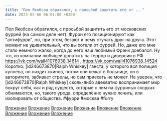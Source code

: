 ```yaml
---
title: "Пол Якобсон обратился, с просьбой защитить его от ..."
date: 2023-05-06 06:01:00 +0300
---
```


Пол Якобсон обратился, с просьбой защитить его от московских фуррей (на самом деле нет).
Фурри его позиционируют как "антифурри", но, при этом, бегают к нему стучать друг на друга. Этот момент не удивительный, что вы хотели от фуррей.
Но, даже его мне стало немного жалко, когда до него наш любимый Фрэнк доебался. Ну тот, из компании любящей донатить на террор и диверсии в РФ https://vk.com/wall41076938_14614 , https://vk.com/wall41076938_14524
Коротко: [id246673870|Ralph Whiskey] ганста, у которого вся полиция куплена, он пиздит скинов, потом они лежат в больнице, он в авторитете, забивает стрелы, но сам приехать не может.
Не уверен, что [id246673870|Ralph Whiskey] сколь-либо адекватно воспринимает мир вокруг себя, как и ряд существ, которые с ним на фурриных сходках обнимаются, но, такого урода, определённо нужно лечить, или изолировать от общества.
#фурри #москва #furry


[Вложение](/assets/vk_photos/2/8bPVMKp1BOA.jpg)
[Вложение](/assets/vk_photos/4/i2z9q2p6ZLk.jpg)
[Вложение](/assets/vk_photos/4/UHyW-1iV8Sg.jpg)
[Вложение](/assets/vk_photos/3/m8quitX9sJQ.jpg)
[Вложение](/assets/vk_photos/3/4c0Qdnk7cNM.jpg)
[Вложение](/assets/vk_photos/4/dPQkowrW8A4.jpg)
[Вложение](/assets/vk_photos/4/VN5S0VD6GU4.jpg)
[Вложение](/assets/vk_photos/3/CnepbM6ADB4.jpg)
[Вложение](/assets/vk_photos/3/SczxvkjKOwk.jpg)
